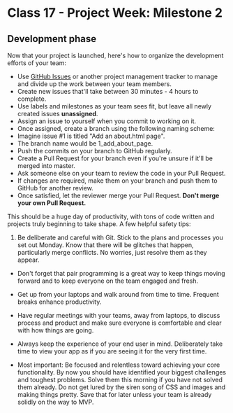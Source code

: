 # Class 17 -  Project Week: Milestone 2
## Development phase

Now that your project is launched, here's how to organize the development efforts of your team:

* Use [GitHub Issues](https://guides.github.com/features/issues/) or another project management tracker to manage and divide up the work between your team members.
* Create new issues that'll take between 30 minutes - 4 hours to complete.
* Use labels and milestones as your team sees fit, but leave all newly created issues **unassigned**.
* Assign an issue to yourself when you commit to working on it.
* Once assigned, create a branch using the following naming scheme:
 * Imagine issue #1 is titled "Add an about.html page".
 * The branch name would be 1_add_about_page.
 * Push the commits on your branch to GitHub regularly.
 * Create a Pull Request for your branch even if you're unsure if it'll be merged into master.
 * Ask someone else on your team to review the code in your Pull Request.
 * If changes are required, make them on your branch and push them to GitHub for another review.
 * Once satisfied, let the reviewer merge your Pull Request. **Don't merge your own Pull Request.**

This should be a huge day of productivity, with tons of code written and projects truly beginning to take shape. A few helpful safety tips:

 1. Be deliberate and careful with Git. Stick to the plans and processes you set out Monday. Know that there will be glitches that happen, particularly merge conflicts. No worries, just resolve them as they appear.

 - Don't forget that pair programming is a great way to keep things moving forward and to keep everyone on the team engaged and fresh.

 - Get up from your laptops and walk around from time to time.  Frequent breaks enhance productivity.

 - Have regular meetings with your teams, away from laptops, to discuss process and product and make sure everyone is comfortable and clear with how things are going.

 - Always keep the experience of your end user in mind. Deliberately take time to view your app as if you are seeing it for the very first time.

 - Most important: Be focused and relentless toward achieving your core functionality. By now you should have identified your biggest challenges and toughest problems. Solve them this morning if you have not solved them already. Do not get lured by the siren song of CSS and images and making things pretty. Save that for later unless your team is already solidly on the way to MVP.
